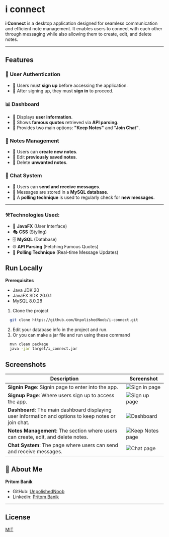 
# i connect

**i Connect** is a desktop application designed for seamless communication and efficient note management. It enables users to connect with each other through messaging while also allowing them to create, edit, and delete notes.

---

## Features  

### 🔐 User Authentication  
- 🔗 Users must **sign up** before accessing the application.  
- 🔗 After signing up, they must **sign in** to proceed.  

### 📊 Dashboard  
- 🔗 Displays **user information**.  
- 🔗 Shows **famous quotes** retrieved via **API parsing**.  
- 🔗 Provides two main options: **"Keep Notes"** and **"Join Chat"**.  

### 📝 Notes Management  
- 🔗 Users can **create new notes**.  
- 🔗 Edit **previously saved notes**.  
- 🔗 Delete **unwanted notes**.  

### 💬 Chat System  
- 🔗 Users can **send and receive messages**.  
- 🔗 Messages are stored in a **MySQL database**.  
- 🔗 A **polling technique** is used to regularly check for **new messages**.  

---



### ⚒️Technologies Used:  
- 🎨 **JavaFX** (User Interface)  
- 🎭 **CSS** (Styling)  
- 🗄️ **MySQL** (Database)  
- 🌐 **API Parsing** (Fetching Famous Quotes)  
- 🔄 **Polling Technique** (Real-time Message Updates)  
## Run Locally

**Prerequisites**
- Java JDK 20
- JavaFX SDK 20.0.1
- MySQL 8.0.28

1. Clone the project

```bash
  git clone https://github.com/UnpolishedNoob/i-connect.git
```
2. Edit your database info in the project and run.
3. Or you can make a jar file and run using these command

```bash
  mvn clean package
  java -jar target/i_connect.jar

```
## Screenshots  

| Description                                      | Screenshot                                    |
|--------------------------------------------------|-----------------------------------------------|
| **Signin Page**: Signin page to enter into the app. | ![Sign in page](https://github.com/user-attachments/assets/2756f4d8-0aad-47a6-a512-9e660edab724) |
| **Signup Page**: Where users sign up to access the app. | ![Sign up page](https://github.com/user-attachments/assets/cc29eb70-be7d-4f59-b856-e8972c2f5dbf) |
| **Dashboard**: The main dashboard displaying user information and options to keep notes or join chat. | ![Dashboard](https://github.com/user-attachments/assets/f89e9b8b-74d2-49c3-b456-c9d43b0390fe) |
| **Notes Management**: The section where users can create, edit, and delete notes. |![Keep Notes page](https://github.com/user-attachments/assets/14fea991-a63f-4a6f-be6c-4dbc85f5edf4) |
| **Chat System**: The page where users can send and receive messages. | ![Chat page](https://github.com/user-attachments/assets/f98d7ba7-831d-4f2c-99dc-85b8a48662ec) |




## 🚀 About Me
**Pritom Banik**
- GitHub: [UnpolishedNoob](https://github.com/UnpolishedNoob)
- Linkedin: [Pritom Banik](https://www.linkedin.com/in/pritom-banik-272828250/)

 ---
 ## License
[MIT](https://github.com/UnpolishedNoob/i-connect/blob/main/LICENSE)
